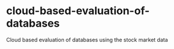 # cloud-based-evaluation-of-databases
Cloud based evaluation of databases using the stock market data
